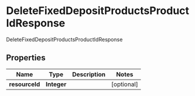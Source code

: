 

# DeleteFixedDepositProductsProductIdResponse

DeleteFixedDepositProductsProductIdResponse
## Properties

Name | Type | Description | Notes
------------ | ------------- | ------------- | -------------
**resourceId** | **Integer** |  |  [optional]



